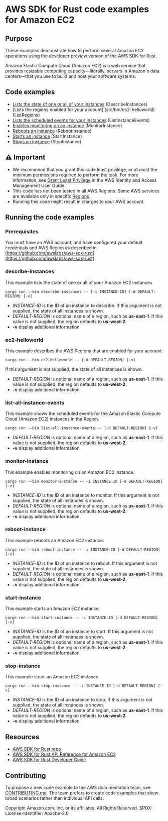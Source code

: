 # AWS SDK for Rust code examples for Amazon EC2

## Purpose

These examples demonstrate how to perform several Amazon EC2 operations using the developer preview version of the AWS SDK for Rust.

Amazon Elastic Compute Cloud (Amazon EC2) is a web service that provides resizable computing capacity—literally, servers in Amazon's data centers—that you use to build and host your software systems.

## Code examples

- [Lists the state of one or all of your instances](src/bin/describe-instances.rs) (DescribeInstances)
- [Lists the regions enabled for your account] (src/bin/ec2-helloworld) (ListRegions)
- [Lists the scheduled events for your instances](src/bin/list-all-instance-events.rs) (ListInstanceEvents)
- [Enables monitoring on an instance](src/bin/monitor-instance.rs) (MonitorInstance)
- [Reboots an instance](src/bin/reboot-instance.rs) (RebootInstance)
- [Starts an instance](start-instance.rs) (StartInstance)
- [Stops an instance](stop-instance.rs) (StopInstance)

## ⚠ Important

- We recommend that you grant this code least privilege, 
  or at most the minimum permissions required to perform the task.
  For more information, see
  [Grant Least Privilege](https://docs.aws.amazon.com/IAM/latest/UserGuide/best-practices.html#grant-least-privilege)
  in the AWS Identity and Access Management User Guide.
- This code has not been tested in all AWS Regions.
  Some AWS services are available only in specific
  [Regions](https://aws.amazon.com/about-aws/global-infrastructure/regional-product-services).
- Running this code might result in charges to your AWS account.

## Running the code examples

### Prerequisites

You must have an AWS account, and have configured your default credentials and AWS Region as described in [https://github.com/awslabs/aws-sdk-rust](https://github.com/awslabs/aws-sdk-rust).

### describe-instances

This example lists the state of one or all of your Amazon EC2 instances

`cargo run --bin describe-instances -- [-i INSTANCE-ID] [-d DEFAULT-REGION] [-v]`

- _INSTANCE-ID_ is the ID of an instance to describe.
  If this argument is not supplied, the state of all instances is shown.
- _DEFAULT-REGION_ is optional name of a region, such as __us-east-1__.
  If this value is not supplied, the region defaults to __us-west-2__.
- __-v__ display additional information.  

### ec2-helloworld

This example describes the AWS Regions that are enabled for your account.

`cargo run --bin ec2-helloworld -- [-d DEFAULT-REGION] [-v]`

  If this argument is not supplied, the state of all instances is shown.
- _DEFAULT-REGION_ is optional name of a region, such as __us-east-1__.
  If this value is not supplied, the region defaults to __us-west-2__.
- __-v__ display additional information.  

### list-all-instance-events

This example shows the scheduled events for the Amazon Elastic Compute Cloud (Amazon EC2) instances in the Region.

`cargo run --bin list-all-instance-events -- [-d DEFAULT-REGION] [-v]`

- _DEFAULT-REGION_ is optional name of a region, such as __us-east-1__.
  If this value is not supplied, the region defaults to __us-west-2__.
- __-v__ display additional information.  

### monitor-instance

This example enables monitoring on an Amazon EC2 instance.

`cargo run --bin monitor-instance -- -i INSTANCE-ID [-d DEFAULT-REGION] [-v]`

- _INSTANCE-ID_ is the ID of an instance to monitor.
  If this argument is not supplied, the state of all instances is shown.
- _DEFAULT-REGION_ is optional name of a region, such as __us-east-1__.
  If this value is not supplied, the region defaults to __us-west-2__.
- __-v__ display additional information.  

### reboot-instance

This example reboots an Amazon EC2 instance.

`cargo run --bin reboot-instance -- -i INSTANCE-ID [-d DEFAULT-REGION] [-v]`

- _INSTANCE-ID_ is the ID of an instance to reboot.
  If this argument is not supplied, the state of all instances is shown.
- _DEFAULT-REGION_ is optional name of a region, such as __us-east-1__.
  If this value is not supplied, the region defaults to __us-west-2__.
- __-v__ display additional information.  

### start-instance

This example starts an Amazon EC2 instance.

`cargo run --bin start-instance -- -i INSTANCE-ID [-d DEFAULT-REGION] [-v]`

- _INSTANCE-ID_ is the ID of an instance to start.
  If this argument is not supplied, the state of all instances is shown.
- _DEFAULT-REGION_ is optional name of a region, such as __us-east-1__.
  If this value is not supplied, the region defaults to __us-west-2__.
- __-v__ display additional information.  

### stop-instance

This example stops an Amazon EC2 instance.

`cargo run --bin stop-instance -- -i INSTANCE-ID [-d DEFAULT-REGION] [-v]`

- _INSTANCE-ID_ is the ID of an instance to stop.
  If this argument is not supplied, the state of all instances is shown.
- _DEFAULT-REGION_ is optional name of a region, such as __us-east-1__.
  If this value is not supplied, the region defaults to __us-west-2__.
- __-v__ display additional information.

## Resources

- [AWS SDK for Rust repo](https://github.com/awslabs/aws-sdk-rust)
- [AWS SDK for Rust API Reference for Amazon EC2](https://docs.rs/aws-sdk-ec2)
- [AWS SDK for Rust Developer Guide](https://docs.aws.amazon.com/sdk-for-rust/latest/dg)

## Contributing

To propose a new code example to the AWS documentation team, 
see [CONTRIBUTING.md](https://github.com/awsdocs/aws-doc-sdk-examples/blob/master/CONTRIBUTING.md). 
The team prefers to create code examples that show broad scenarios rather than individual API calls.

Copyright Amazon.com, Inc. or its affiliates. All Rights Reserved. SPDX-License-Identifier: Apache-2.0

